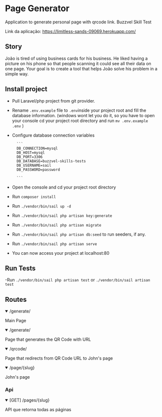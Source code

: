 # Page Generator
Application to generate personal page with qrcode link. Buzzvel Skill Test

Link da aplicação: https://limitless-sands-09069.herokuapp.com/
## Story
João is tired of using business cards for his business. He liked having a picture on
his phone so that people scanning it could see all their data on one page.
Your goal is to create a tool that helps João solve his problem in a simple way.

## Install project
- Pull Laravel/php project from git provider.
- Rename `.env.example` file to `.env`inside your project root and fill the database information.
  (windows wont let you do it, so you have to open your console cd your project root directory and run `mv .env.example .env` )
- Configure database connection variables	
		
        ```
        DB_CONNECTION=mysql
        DB_HOST=mysql
        DB_PORT=3306
        DB_DATABASE=buzzvel-skills-tests
        DB_USERNAME=sail
        DB_PASSWORD=password

		```  

- Open the console and cd your project root directory
- Run `composer install` 
- Run `./vendor/bin/sail up -d`
- Run `./vendor/bin/sail php artisan key:generate` 
- Run `./vendor/bin/sail php artisan migrate`
- Run `./vendor/bin/sail php artisan db:seed` to run seeders, if any.
- Run `./vendor/bin/sail php artisan serve`
- You can now access your project at localhost:80

## Run Tests
-Run `./vendor/bin/sail php artisan test` or `./vendor/bin/sail artisan test`

## Routes
<details open>
<summary>/generate/</summary>
<p>
Main Page
</p>
</details>

<details open>
<summary>/generate/</summary>
<p>
Page that generates the QR Code with URL
</p>
</details>

<details open>
<summary>/qrcode/</summary>
<p>
Page that redirects from QR Code URL to John's page
</p>
</details>

<details open>
<summary>/page/{slug}</summary>
<p>
John's page
</p>
</details>

### Api

<details open>
<summary>[GET] /pages/{slug}</summary>
<p>
API que retorna todas as páginas
</p>
</details>

